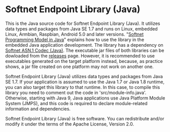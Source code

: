 # Softnet Endpoint Library (Java)

This is the Java source code for Softnet Endpoint Library (Java). It utilizes data types and packages from Java SE 1.7 and runs on Linux, embedded Linux, Armbian, Raspbian, Android 5.0 and later versions. "[Softnet Programming Model in Java](https://github.com/Softnet-Free/softnet-java)" explains how to use the library in the embedded Java application development. The library has a dependency on [Softnet ASN.1 Codec (Java)](https://github.com/softnet-free/asn1codec-java). The executable jar files of both libraries can be dowloaded from the [releases](https://github.com/Softnet-Free/softnet-java/releases) page. However, it is recommended to use executables generated on the target platform instead, because, as practice shows, a jar file created on one platform may not work on another one. 

Softnet Endpoint Library (Java) utilizes data types and packages from Java SE 1.7. If your application is assumed to use the Java 1.7 or Java 1.8 runtime, you can also target this library to that runtime. In this case, to compile this library you need to comment out the code in 'src/module-info.java'. Otherwise, starting with Java 9, Java applications use Java Platform Module System (JMPS), and this code is required to declare module-related information and dependencies.

Softnet Endpoint Library (Java) is free software. You can redistribute and/or modify it under the terms of the Apache License, Version 2.0.
